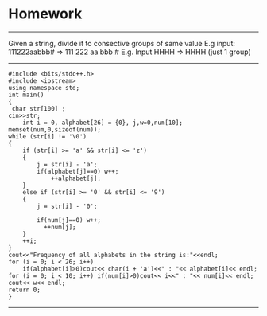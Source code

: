# Homework
____________________________________
Given a string, divide it to consective groups of same value
E.g input: 111222aabbb#
=> 111   222  aa bbb #
E.g. Input HHHH
=> HHHH (just 1 group)


____________________________________


    
    #include <bits/stdc++.h>
    #include <iostream>
    using namespace std;
    int main()
    {
     char str[100] ;
    cin>>str;
        int i = 0, alphabet[26] = {0}, j,w=0,num[10];
    memset(num,0,sizeof(num));
    while (str[i] != '\0')
    {
        if (str[i] >= 'a' && str[i] <= 'z')
        {
            j = str[i] - 'a';
            if(alphabet[j]==0) w++;
                ++alphabet[j];
        }
        else if (str[i] >= '0' && str[i] <= '9')
        {
            j = str[i] - '0';

            if(num[j]==0) w++;
              ++num[j];
        }
        ++i;
    }
    cout<<"Frequency of all alphabets in the string is:"<<endl;
    for (i = 0; i < 26; i++)
        if(alphabet[i]>0)cout<< char(i + 'a')<<" : "<< alphabet[i]<< endl;
    for (i = 0; i < 10; i++) if(num[i]>0)cout<< i<<" : "<< num[i]<< endl;
    cout<< w<< endl;
    return 0;
    }
____________________________________
